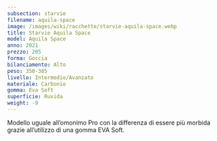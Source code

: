 ```yaml
---
subsection: starvie
filename: aquila-space
image: /images/wiki/racchette/starvie-aquila-space.webp
title: Starvie Aquila Space
model: Aquila Space
anno: 2021
prezzo: 205
forma: Goccia
bilanciamento: Alto
peso: 350-385
livello: Intermedio/Avanzato
materiale: Carbonio
gomma: Eva Soft
superficie: Ruvida
weight: -9
---
```

Modello uguale all’omonimo Pro con la differenza di essere più morbida grazie all’utilizzo di una gomma EVA Soft.